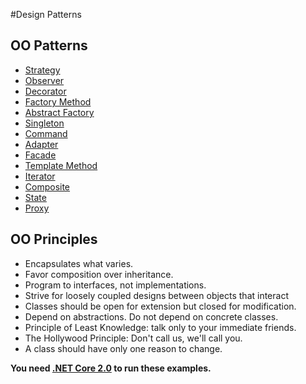 #Design Patterns


## OO Patterns
* [Strategy](/src/strategy)
* [Observer](/src/observer)
* [Decorator](/src/decorator)
* [Factory Method](/src/factory)
* [Abstract Factory](/src/factory)
* [Singleton](/src/singleton)
* [Command](/src/command)
* [Adapter](/src/adapter)
* [Facade](/src/facade)
* [Template Method](/src/templatemethod)
* [Iterator](/src/iterator)
* [Composite](/src/composite)
* [State](/src/state)
* [Proxy](/src/proxy)

## OO Principles

* Encapsulates what varies.
* Favor composition over inheritance.
* Program to interfaces, not implementations.
* Strive for loosely coupled designs between objects that interact
* Classes should be open for extension but closed for modification.
* Depend on abstractions. Do not depend on concrete classes.
* Principle of Least Knowledge: talk only to your immediate friends.
* The Hollywood Principle: Don't call us, we'll call you.
* A class should have only one reason to change.




**You need [.NET Core 2.0](https://www.dot.net) to run these examples.**
